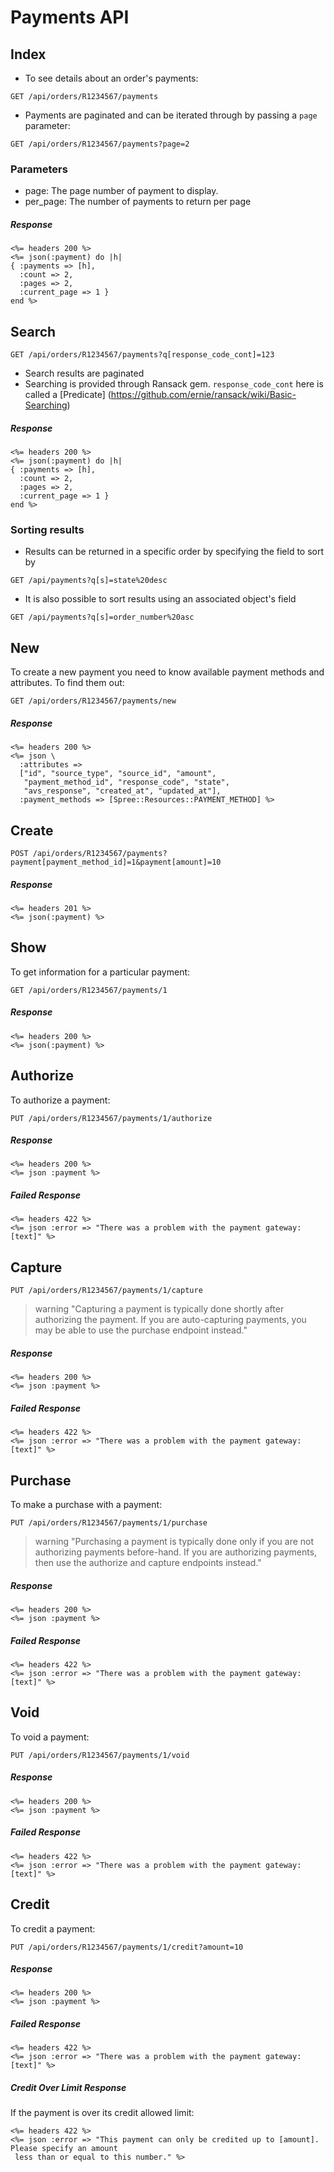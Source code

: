 # Payments API

## Index
* To see details about an order's payments:
```
GET /api/orders/R1234567/payments
```
* Payments are paginated and can be iterated through by passing a `page` parameter:
```
GET /api/orders/R1234567/payments?page=2
```

### Parameters
* page: The page number of payment to display.
* per_page: The number of payments to return per page

##### Response
```
<%= headers 200 %>
<%= json(:payment) do |h|
{ :payments => [h],
  :count => 2,
  :pages => 2,
  :current_page => 1 }
end %>
```

## Search
```
GET /api/orders/R1234567/payments?q[response_code_cont]=123
```
* Search results are paginated
* Searching is provided through Ransack gem. `response_code_cont` here is called a [Predicate]
(https://github.com/ernie/ransack/wiki/Basic-Searching)

##### Response
```
<%= headers 200 %>
<%= json(:payment) do |h|
{ :payments => [h],
  :count => 2,
  :pages => 2,
  :current_page => 1 }
end %>
```

### Sorting results
* Results can be returned in a specific order by specifying the field to sort by
```
GET /api/payments?q[s]=state%20desc
```
* It is also possible to sort results using an associated object's field
```
GET /api/payments?q[s]=order_number%20asc
```

## New
To create a new payment you need to know available payment methods and attributes. To find them out:
```
GET /api/orders/R1234567/payments/new
```

##### Response
```
<%= headers 200 %>
<%= json \
  :attributes =>
  ["id", "source_type", "source_id", "amount",
   "payment_method_id", "response_code", "state",
   "avs_response", "created_at", "updated_at"],
  :payment_methods => [Spree::Resources::PAYMENT_METHOD] %>
```
## Create
```
POST /api/orders/R1234567/payments?payment[payment_method_id]=1&payment[amount]=10
```

##### Response
```
<%= headers 201 %>
<%= json(:payment) %>
```

## Show
To get information for a particular payment:
```
GET /api/orders/R1234567/payments/1
```

##### Response
```
<%= headers 200 %>
<%= json(:payment) %>
```

## Authorize
To authorize a payment:
```
PUT /api/orders/R1234567/payments/1/authorize
```

##### Response
```
<%= headers 200 %>
<%= json :payment %>
```

##### Failed Response
```
<%= headers 422 %>
<%= json :error => "There was a problem with the payment gateway: [text]" %>
```

## Capture
```
PUT /api/orders/R1234567/payments/1/capture
```
> warning "Capturing a payment is typically done shortly after authorizing the payment. If you
  are auto-capturing payments, you may be able to use the purchase endpoint instead."

##### Response
```
<%= headers 200 %>
<%= json :payment %>
```

##### Failed Response
```
<%= headers 422 %>
<%= json :error => "There was a problem with the payment gateway: [text]" %>
```

## Purchase
To make a purchase with a payment:
```
PUT /api/orders/R1234567/payments/1/purchase
```
> warning "Purchasing a payment is typically done only if you are not authorizing payments
 before-hand. If you are authorizing payments, then use the authorize and capture endpoints instead."


##### Response
```
<%= headers 200 %>
<%= json :payment %>
```

##### Failed Response
```
<%= headers 422 %>
<%= json :error => "There was a problem with the payment gateway: [text]" %>
```

## Void
To void a payment:
```
PUT /api/orders/R1234567/payments/1/void
```

##### Response
```
<%= headers 200 %>
<%= json :payment %>
```

##### Failed Response
```
<%= headers 422 %>
<%= json :error => "There was a problem with the payment gateway: [text]" %>
```

## Credit
To credit a payment:
```
PUT /api/orders/R1234567/payments/1/credit?amount=10
```

##### Response
```
<%= headers 200 %>
<%= json :payment %>
```

##### Failed Response
```
<%= headers 422 %>
<%= json :error => "There was a problem with the payment gateway: [text]" %>
```

##### Credit Over Limit Response
If the payment is over its credit allowed limit:
```
<%= headers 422 %>
<%= json :error => "This payment can only be credited up to [amount]. Please specify an amount
 less than or equal to this number." %>
 ```
